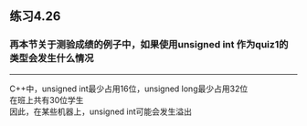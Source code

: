 ## 练习4.26
### 再本节关于测验成绩的例子中，如果使用unsigned int 作为quiz1的类型会发生什么情况
***
C++中，unsigned int最少占用16位，unsigned long最少占用32位  
在班上共有30位学生  
因此，在某些机器上，unsigned int可能会发生溢出